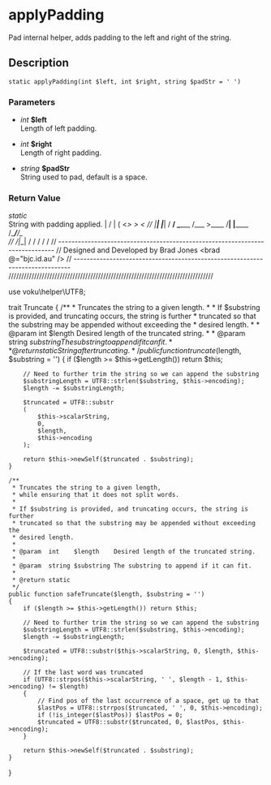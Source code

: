 # applyPadding
Pad internal helper, adds padding to the left and right of the string.

## Description
`static applyPadding(int $left, int $right, string $padStr = ' ')`

### Parameters
* _int_ __$left__  
Length of left padding.

* _int_ __$right__  
Length of right padding.

* _string_ __$padStr__  
String used to pad, default is a space.


### Return Value
_static_  
String with padding applied.  | \/    |   (  <_> >    <
//  |____|   |___|  /   __/ \______  /\___  >____  /__|  |______  /\____/__/\_ \
//                \/|__|           \/     \/     \/             \/            \/
// -----------------------------------------------------------------------------
//          Designed and Developed by Brad Jones <brad @="bjc.id.au" />
// -----------------------------------------------------------------------------
////////////////////////////////////////////////////////////////////////////////

use voku\helper\UTF8;

trait Truncate
{
    /**
     * Truncates the string to a given length.
     *
     * If $substring is provided, and truncating occurs, the string is further
     * truncated so that the substring may be appended without exceeding the
     * desired length.
     *
     * @param  int    $length    Desired length of the truncated string.
     *
     * @param  string $substring The substring to append if it can fit.
     *
     * @return static            String after truncating.
     */
    public function truncate($length, $substring = '')
    {
        if ($length >= $this->getLength()) return $this;

        // Need to further trim the string so we can append the substring
        $substringLength = UTF8::strlen($substring, $this->encoding);
        $length -= $substringLength;

        $truncated = UTF8::substr
        (
            $this->scalarString,
            0,
            $length,
            $this->encoding
        );

        return $this->newSelf($truncated . $substring);
    }

    /**
     * Truncates the string to a given length,
     * while ensuring that it does not split words.
     *
     * If $substring is provided, and truncating occurs, the string is further
     * truncated so that the substring may be appended without exceeding the
     * desired length.
     *
     * @param  int    $length    Desired length of the truncated string.
     *
     * @param  string $substring The substring to append if it can fit.
     *
     * @return static
     */
    public function safeTruncate($length, $substring = '')
    {
        if ($length >= $this->getLength()) return $this;

        // Need to further trim the string so we can append the substring
        $substringLength = UTF8::strlen($substring, $this->encoding);
        $length -= $substringLength;

        $truncated = UTF8::substr($this->scalarString, 0, $length, $this->encoding);

        // If the last word was truncated
        if (UTF8::strpos($this->scalarString, ' ', $length - 1, $this->encoding) != $length)
        {
            // Find pos of the last occurrence of a space, get up to that
            $lastPos = UTF8::strrpos($truncated, ' ', 0, $this->encoding);
            if (!is_integer($lastPos)) $lastPos = 0;
            $truncated = UTF8::substr($truncated, 0, $lastPos, $this->encoding);
        }

        return $this->newSelf($truncated . $substring);
    }
}
